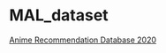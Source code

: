 # MAL_dataset
[Anime Recommendation Database 2020](https://www.kaggle.com/hernan4444/anime-recommendation-database-2020)
